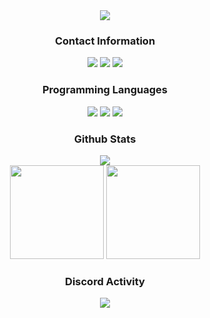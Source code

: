 <div align="center">
  <a href="https://discord.com/users/484683804670296065" target"blank_"><img src="https://cdn.discordapp.com/attachments/545659735903567874/978987544807092234/synth.png"></a>
</div>


<div align="center">
<h3>Contact Information</h3>
<a href="https://discord.com/users/484683804670296065" target"blank_"><img src="https://img.shields.io/badge/synth%238532%20-111111.svg?&style=for-the-badge&logo=discord&logoColor=white"></a>
<a href="mailto:synth@cock.li" target"blank_"><img src="https://shields.io/badge/synth%40cock.li%20-111111.svg?&style=for-the-badge&logo=protonmail&logoColor=white"></a>
<a href="https://github.com/c-um" target"blank_"><img src="https://img.shields.io/badge/GitHub%20-111111.svg?&style=for-the-badge&logo=github&logoColor=white"></a>
</div>


<div align="center">
<h3>Programming Languages</h3>
<img src="https://img.shields.io/badge/Python%20-111111.svg?&style=for-the-badge&logo=Python&logoColor=white">
<img src="https://img.shields.io/badge/HTML5%20-111111.svg?&style=for-the-badge&logo=HTML5&logoColor=white">
<img src="https://img.shields.io/badge/CSS%20-111111.svg?&style=for-the-badge&logo=CSS3&logoColor=white">
</div>


<div align="center">
<h3>Github Stats</h3>
  <div><img src="https://komarev.com/ghpvc/?username=c-um&label=PROFILE+VIEWS&color=grey"/></div>
  <img src="https://github-readme-stats.vercel.app/api?username=c-um&count_private=true&hide_border=true&show_icons=true&include_all_commits=true&bg_color=0d1117&title_color=FFFFFF&text_color=9f9f9f&icon_color=FFFFFF" width="%100" height="150px">
<img src="https://github-readme-stats.vercel.app/api/top-langs/?username=c-um&layout=compact&theme=nord&hide_border=true&bg_color=0d1117&border_radius=6&title_color=FFFFFF" width="%100" height="150px">
</a>

<div align="center">
<h3>Discord Activity</h3>
   <a href="https://discord.com/users/484683804670296065" target="_blank">
      <img src="https://lanyard-profile-readme.vercel.app/api/484683804670296065?bg=0d1117&animated=true&hideDiscrim=false&borderRadius=31px">
   </a>
</div>
